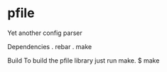 pfile
=====

Yet another config parser

Dependencies
. rebar
. make

Build
To build the pfile library just run make.
$ make
